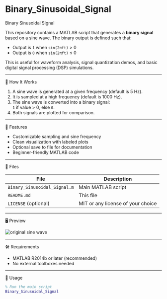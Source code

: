 # Binary_Sinusoidal_Signal

Binary Sinusoidal Signal

This repository contains a MATLAB script that generates a **binary signal** based on a sine wave. The binary output is defined such that:

- Output is `1` when `sin(2πft)` > 0  
- Output is `0` when `sin(2πft)` ≤ 0  

This is useful for waveform analysis, signal quantization demos, and basic digital signal processing (DSP) simulations.

---

🧠 How It Works

1. A sine wave is generated at a given frequency (default is 5 Hz).
2. It is sampled at a high frequency (default is 1000 Hz).
3. The sine wave is converted into a binary signal:  
   `1` if value > 0, else `0`.
4. Both signals are plotted for comparison.

---

🧪 Features

- Customizable sampling and sine frequency  
- Clean visualization with labeled plots  
- Optional save to file for documentation  
- Beginner-friendly MATLAB code

---

📁 Files

| File                         | Description                          |
|------------------------------|--------------------------------------|
| `Binary_Sinusoidal_Signal.m` | Main MATLAB script                   |
| `README.md`                  | This file                            |
| `LICENSE` (optional)         | MIT or any license of your choice    |

---

🖥️ Preview

![original sine wave](https://github.com/user-attachments/assets/7e3bdc80-8dbd-47ae-9484-604ee5dcdd06)



---

🛠️ Requirements

- MATLAB R2014b or later (recommended)
- No external toolboxes needed

---

 🚀 Usage

```matlab
% Run the main script
Binary_Sinusoidal_Signal
